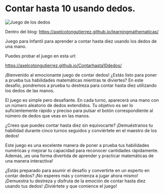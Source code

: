 # Contar hasta 10 usando dedos.

![Juego de los dedos](https://axelcotongutierrez.github.io/learningmathematicas/assets/images//posts/Contar10/jcontar10de.jpg)

Dentro del blog: https://axelcotongutierrez.github.io/learningmathematicas/

Juego para Infantil para aprender a contar hasta diez usando los dedos de una mano.

Puedes probar el juego en esta url:

https://axelcotongutierrez.github.io/Contarhasta10dedos/

¡Bienvenido al emocionante juego de contar dedos! ¿Estás listo para poner a prueba tus habilidades matemáticas mientras te diviertes? En este desafío, pondremos a prueba tu destreza para contar hasta diez utilizando los dedos de las manos.

El juego es simple pero desafiante. En cada turno, aparecerá una mano con un número aleatorio de dedos extendidos. Tu objetivo es ser lo suficientemente rápido y preciso para pulsar el botón correspondiente al número de dedos que veas en las manos.

¿Crees que puedes contar hasta diez sin equivocarte? ¡Demuéstranos tu habilidad durante cinco turnos seguidos y conviértete en el maestro de los dedos!

Este juego es una excelente manera de poner a prueba tus habilidades numéricas y mejorar tu capacidad para reconocer cantidades rápidamente. Además, ¡es una forma divertida de aprender y practicar matemáticas de una manera interactiva!

¿Estás preparado para asumir el desafío y convertirte en un experto en contar dedos? ¡No esperes más y comienza a jugar ahora mismo! ¡Demuestra tu destreza y disfruta de la emoción de contar hasta diez usando tus dedos! ¡Diviértete y que comience el juego!